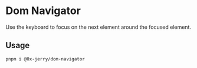 # Dom Navigator

Use the keyboard to focus on the next element around the focused element.

## Usage

```sh
pnpm i @0x-jerry/dom-navigator
```
